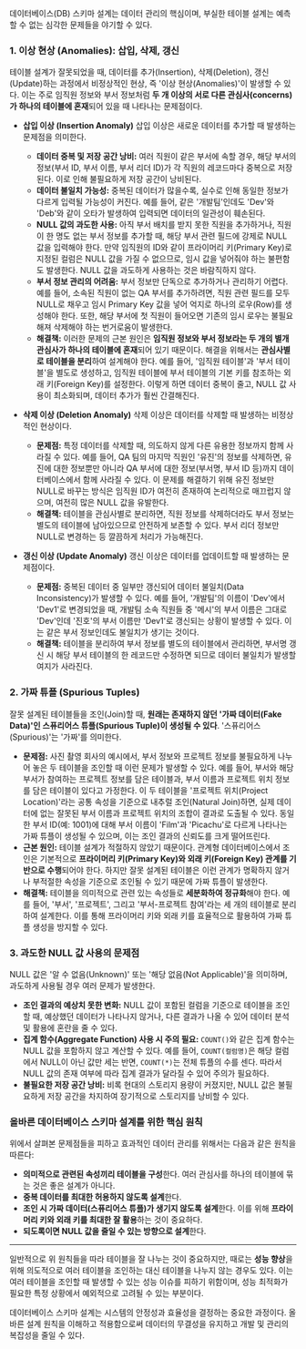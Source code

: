 데이터베이스(DB) 스키마 설계는 데이터 관리의 핵심이며, 부실한 테이블 설계는 예측할 수 없는 심각한 문제들을 야기할 수 있다.

### 1. 이상 현상 (Anomalies): 삽입, 삭제, 갱신

테이블 설계가 잘못되었을 때, 데이터를 추가(Insertion), 삭제(Deletion), 갱신(Update)하는 과정에서 비정상적인 현상, 즉 '이상 현상(Anomalies)'이 발생할 수 있다. 이는 주로 임직원 정보와 부서 정보처럼 **두 개 이상의 서로 다른 관심사(concerns)가 하나의 테이블에 혼재**되어 있을 때 나타나는 문제점이다.

- **삽입 이상 (Insertion Anomaly)**
  삽입 이상은 새로운 데이터를 추가할 때 발생하는 문제점을 의미한다.

  - **데이터 중복 및 저장 공간 낭비:** 여러 직원이 같은 부서에 속할 경우, 해당 부서의 정보(부서 ID, 부서 이름, 부서 리더 ID)가 각 직원의 레코드마다 중복으로 저장된다. 이로 인해 불필요하게 저장 공간이 낭비된다.
  - **데이터 불일치 가능성:** 중복된 데이터가 많을수록, 실수로 인해 동일한 정보가 다르게 입력될 가능성이 커진다. 예를 들어, 같은 '개발팀'인데도 'Dev'와 'Deb'와 같이 오타가 발생하여 입력되면 데이터의 일관성이 훼손된다.
  - **NULL 값의 과도한 사용:** 아직 부서 배치를 받지 못한 직원을 추가하거나, 직원이 한 명도 없는 부서 정보를 추가할 때, 해당 부서 관련 필드에 강제로 NULL 값을 입력해야 한다. 만약 임직원의 ID와 같이 프라이머리 키(Primary Key)로 지정된 컬럼은 NULL 값을 가질 수 없으므로, 임시 값을 넣어줘야 하는 불편함도 발생한다. NULL 값을 과도하게 사용하는 것은 바람직하지 않다.
  - **부서 정보 관리의 어려움:** 부서 정보만 단독으로 추가하거나 관리하기 어렵다. 예를 들어, 소속된 직원이 없는 QA 부서를 추가하려면, 직원 관련 필드를 모두 NULL로 채우고 임시 Primary Key 값을 넣어 억지로 하나의 로우(Row)를 생성해야 한다. 또한, 해당 부서에 첫 직원이 들어오면 기존의 임시 로우는 불필요해져 삭제해야 하는 번거로움이 발생한다.
  - **해결책:** 이러한 문제의 근본 원인은 **임직원 정보와 부서 정보라는 두 개의 별개 관심사가 하나의 테이블에 혼재**되어 있기 때문이다. 해결을 위해서는 **관심사별로 테이블을 분리**하여 설계해야 한다. 예를 들어, '임직원 테이블'과 '부서 테이블'을 별도로 생성하고, 임직원 테이블에 부서 테이블의 기본 키를 참조하는 외래 키(Foreign Key)를 설정한다. 이렇게 하면 데이터 중복이 줄고, NULL 값 사용이 최소화되며, 데이터 추가가 훨씬 간결해진다.

- **삭제 이상 (Deletion Anomaly)**
  삭제 이상은 데이터를 삭제할 때 발생하는 비정상적인 현상이다.

  - **문제점:** 특정 데이터를 삭제할 때, 의도하지 않게 다른 유용한 정보까지 함께 사라질 수 있다. 예를 들어, QA 팀의 마지막 직원인 '유진'의 정보를 삭제하면, 유진에 대한 정보뿐만 아니라 QA 부서에 대한 정보(부서명, 부서 ID 등)까지 데이터베이스에서 함께 사라질 수 있다. 이 문제를 해결하기 위해 유진 정보만 NULL로 바꾸는 방식은 임직원 ID가 여전히 존재하여 논리적으로 매끄럽지 않으며, 여전히 많은 NULL 값을 유발한다.
  - **해결책:** 테이블을 관심사별로 분리하면, 직원 정보를 삭제하더라도 부서 정보는 별도의 테이블에 남아있으므로 안전하게 보존할 수 있다. 부서 리더 정보만 NULL로 변경하는 등 깔끔하게 처리가 가능해진다.

- **갱신 이상 (Update Anomaly)**
  갱신 이상은 데이터를 업데이트할 때 발생하는 문제점이다.
  - **문제점:** 중복된 데이터 중 일부만 갱신되어 데이터 불일치(Data Inconsistency)가 발생할 수 있다. 예를 들어, '개발팀'의 이름이 'Dev'에서 'Dev1'로 변경되었을 때, 개발팀 소속 직원들 중 '메시'의 부서 이름은 그대로 'Dev'인데 '진호'의 부서 이름만 'Dev1'로 갱신되는 상황이 발생할 수 있다. 이는 같은 부서 정보인데도 불일치가 생기는 것이다.
  - **해결책:** 테이블을 분리하여 부서 정보를 별도의 테이블에서 관리하면, 부서명 갱신 시 해당 부서 테이블의 한 레코드만 수정하면 되므로 데이터 불일치가 발생할 여지가 사라진다.

### 2. 가짜 튜플 (Spurious Tuples)

잘못 설계된 테이블들을 조인(Join)할 때, **원래는 존재하지 않던 '가짜 데이터(Fake Data)'인 스퓨리어스 튜플(Spurious Tuple)이 생성될 수 있다**. '스퓨리어스(Spurious)'는 '가짜'를 의미한다.

- **문제점:** 사진 촬영 회사의 예시에서, 부서 정보와 프로젝트 정보를 불필요하게 나누어 놓은 두 테이블을 조인할 때 이런 문제가 발생할 수 있다. 예를 들어, 부서와 해당 부서가 참여하는 프로젝트 정보를 담은 테이블과, 부서 이름과 프로젝트 위치 정보를 담은 테이블이 있다고 가정한다. 이 두 테이블을 '프로젝트 위치(Project Location)'라는 공통 속성을 기준으로 내추럴 조인(Natural Join)하면, 실제 데이터에 없는 잘못된 부서 이름과 프로젝트 위치의 조합이 결과로 도출될 수 있다. 동일한 부서 ID(예: 1001)에 대해 부서 이름이 'Film'과 'Picachu'로 다르게 나타나는 가짜 튜플이 생성될 수 있으며, 이는 조인 결과의 신뢰도를 크게 떨어뜨린다.
- **근본 원인:** 테이블 설계가 적절하지 않았기 때문이다. 관계형 데이터베이스에서 조인은 기본적으로 **프라이머리 키(Primary Key)와 외래 키(Foreign Key) 관계를 기반으로 수행**되어야 한다. 하지만 잘못 설계된 테이블은 이런 관계가 명확하지 않거나 부적절한 속성을 기준으로 조인될 수 있기 때문에 가짜 튜플이 발생한다.
- **해결책:** 테이블을 의미적으로 관련 있는 속성들로 **세분화하여 정규화**해야 한다. 예를 들어, '부서', '프로젝트', 그리고 '부서-프로젝트 참여'라는 세 개의 테이블로 분리하여 설계한다. 이를 통해 프라이머리 키와 외래 키를 효율적으로 활용하여 가짜 튜플 생성을 방지할 수 있다.

### 3. 과도한 NULL 값 사용의 문제점

NULL 값은 '알 수 없음(Unknown)' 또는 '해당 없음(Not Applicable)'을 의미하며, 과도하게 사용될 경우 여러 문제가 발생한다.

- **조인 결과의 예상치 못한 변화:** NULL 값이 포함된 컬럼을 기준으로 테이블을 조인할 때, 예상했던 데이터가 나타나지 않거나, 다른 결과가 나올 수 있어 데이터 분석 및 활용에 혼란을 줄 수 있다.
- **집계 함수(Aggregate Function) 사용 시 주의 필요:** `COUNT()`와 같은 집계 함수는 NULL 값을 포함하지 않고 계산할 수 있다. 예를 들어, `COUNT(컬럼명)`은 해당 컬럼에서 NULL이 아닌 값만 세는 반면, `COUNT(*)`는 전체 튜플의 수를 센다. 따라서 NULL 값의 존재 여부에 따라 집계 결과가 달라질 수 있어 주의가 필요하다.
- **불필요한 저장 공간 낭비:** 비록 현대의 스토리지 용량이 커졌지만, NULL 값은 불필요하게 저장 공간을 차지하여 장기적으로 스토리지를 낭비할 수 있다.

### 올바른 데이터베이스 스키마 설계를 위한 핵심 원칙

위에서 살펴본 문제점들을 피하고 효과적인 데이터 관리를 위해서는 다음과 같은 원칙을 따른다:

- **의미적으로 관련된 속성끼리 테이블을 구성**한다. 여러 관심사를 하나의 테이블에 묶는 것은 좋은 설계가 아니다.
- **중복 데이터를 최대한 허용하지 않도록 설계**한다.
- **조인 시 가짜 데이터(스퓨리어스 튜플)가 생기지 않도록 설계**한다. 이를 위해 **프라이머리 키와 외래 키를 최대한 잘 활용**하는 것이 중요하다.
- **되도록이면 NULL 값을 줄일 수 있는 방향으로 설계**한다.

---

일반적으로 위 원칙들을 따라 테이블을 잘 나누는 것이 중요하지만, 때로는 **성능 향상**을 위해 의도적으로 여러 테이블을 조인하는 대신 테이블을 나누지 않는 경우도 있다. 이는 여러 테이블을 조인할 때 발생할 수 있는 성능 이슈를 피하기 위함이며, 성능 최적화가 필요한 특정 상황에서 예외적으로 고려될 수 있는 부분이다.

데이터베이스 스키마 설계는 시스템의 안정성과 효율성을 결정하는 중요한 과정이다. 올바른 설계 원칙을 이해하고 적용함으로써 데이터의 무결성을 유지하고 개발 및 관리의 복잡성을 줄일 수 있다.
